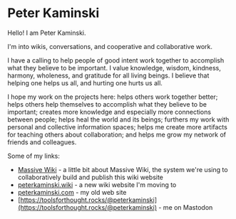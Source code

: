 # Peter Kaminski

Hello! I am Peter Kaminski.

I'm into wikis, conversations, and cooperative and collaborative work.

I have a calling to help people of good intent work together to accomplish what they believe to be important. I value knowledge, wisdom, kindness, harmony, wholeness, and gratitude for all living beings. I believe that helping one helps us all, and hurting one hurts us all.

I hope my work on the projects here: helps others work together better; helps others help themselves to accomplish what they believe to be important; creates more knowledge and especially more connections between people; helps heal the world and its beings; furthers my work with personal and collective information spaces; helps me create more artifacts for teaching others about collaboration; and helps me grow my network of friends and colleagues.

Some of my links:

- [Massive Wiki](https://massive.wiki/) - a little bit about Massive Wiki, the system we're using to collaboratively build and publish this wiki website
- [peterkaminski.wiki](https://peterkaminski.wiki/) - a new wiki website I'm moving to
- [peterkaminski.com](http://peterkaminski.com/) - my old web site
- [https://toolsforthought.rocks/@peterkaminski](https://toolsforthought.rocks/@peterkaminski) - me on Mastodon